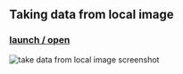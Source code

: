 ## Taking data from local image </br>

### [launch / open]( http://dsii-2018-unirsm.github.io/lucabarbieri/making_visible/take_metadata/index.html)
![take data from local image screenshot](https://i.imgur.com/Pd72UeI.png)</br>
